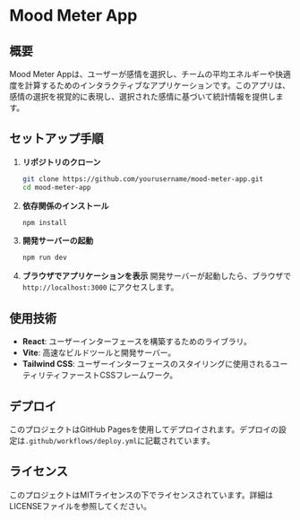 # Mood Meter App

## 概要
Mood Meter Appは、ユーザーが感情を選択し、チームの平均エネルギーや快適度を計算するためのインタラクティブなアプリケーションです。このアプリは、感情の選択を視覚的に表現し、選択された感情に基づいて統計情報を提供します。

## セットアップ手順

1. **リポジトリのクローン**
   ```bash
   git clone https://github.com/yourusername/mood-meter-app.git
   cd mood-meter-app
   ```

2. **依存関係のインストール**
   ```bash
   npm install
   ```

3. **開発サーバーの起動**
   ```bash
   npm run dev
   ```

4. **ブラウザでアプリケーションを表示**
   開発サーバーが起動したら、ブラウザで `http://localhost:3000` にアクセスします。

## 使用技術
- **React**: ユーザーインターフェースを構築するためのライブラリ。
- **Vite**: 高速なビルドツールと開発サーバー。
- **Tailwind CSS**: ユーザーインターフェースのスタイリングに使用されるユーティリティファーストCSSフレームワーク。

## デプロイ
このプロジェクトはGitHub Pagesを使用してデプロイされます。デプロイの設定は`.github/workflows/deploy.yml`に記載されています。

## ライセンス
このプロジェクトはMITライセンスの下でライセンスされています。詳細はLICENSEファイルを参照してください。